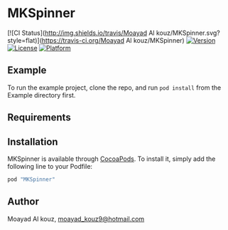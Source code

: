 # MKSpinner

[![CI Status](http://img.shields.io/travis/Moayad Al kouz/MKSpinner.svg?style=flat)](https://travis-ci.org/Moayad Al kouz/MKSpinner)
[![Version](https://img.shields.io/cocoapods/v/MKSpinner.svg?style=flat)](http://cocoapods.org/pods/MKSpinner)
[![License](https://img.shields.io/cocoapods/l/MKSpinner.svg?style=flat)](http://cocoapods.org/pods/MKSpinner)
[![Platform](https://img.shields.io/cocoapods/p/MKSpinner.svg?style=flat)](http://cocoapods.org/pods/MKSpinner)

## Example

To run the example project, clone the repo, and run `pod install` from the Example directory first.

## Requirements

## Installation

MKSpinner is available through [CocoaPods](http://cocoapods.org). To install
it, simply add the following line to your Podfile:

```ruby
pod "MKSpinner"
```

## Author

Moayad Al kouz, moayad_kouz9@hotmail.com


